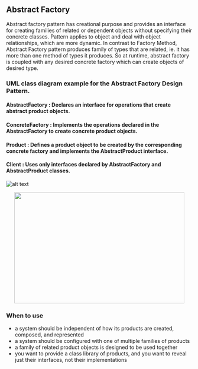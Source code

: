 ## Abstract Factory

Abstract factory pattern has creational purpose and provides an interface for 
creating families of related or dependent objects without specifying their 
concrete classes. Pattern applies to object and deal with object relationships, 
which are more dynamic. In contrast to Factory Method, Abstract Factory pattern
produces family of types that are related, ie. it has more than one method of 
types it produces.
So at runtime, abstract factory is coupled with any desired concrete factory which can create objects of desired type.


### UML class diagram example for the Abstract Factory Design Pattern.

#### AbstractFactory : Declares an interface for operations that create abstract product objects.
#### ConcreteFactory : Implements the operations declared in the AbstractFactory to create concrete product objects.
#### Product : Defines a product object to be created by the corresponding concrete factory and implements the AbstractProduct interface.
#### Client : Uses only interfaces declared by AbstractFactory and AbstractProduct classes.
![alt text](https://github.com/walidAbbassi/Example-Design-Patterns/blob/master/Creational/Abstract%20Factory/AbstractFactory.PNG)
<p align="center">
  <img width="460" height="300" src="https://github.com/walidAbbassi/Example-Design-Patterns/blob/master/Creational/Abstract%20Factory/AbstractFactory.PNG">
</p>

### When to use

* a system should be independent of how its products are created, composed, and represented
* a system should be configured with one of multiple families of products
* a family of related product objects is designed to be used together
* you want to provide a class library of products, and you want to reveal just their interfaces, not their implementations
